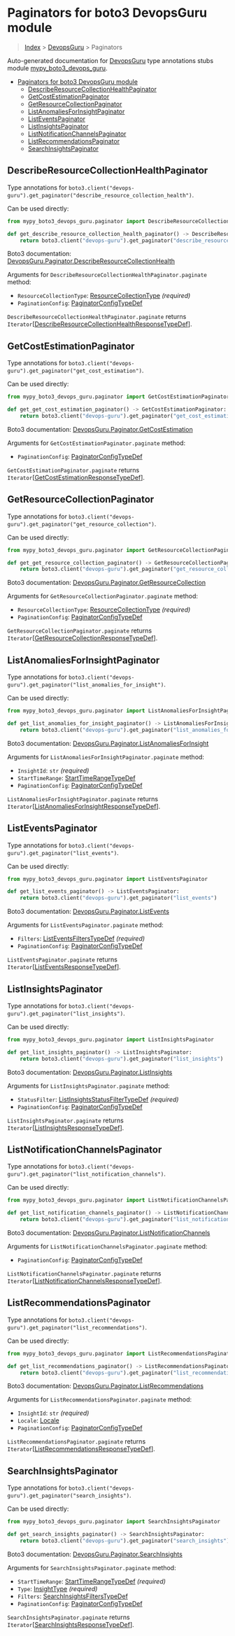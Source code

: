 # Paginators for boto3 DevopsGuru module

> [Index](../README.md) > [DevopsGuru](./README.md) > Paginators

Auto-generated documentation for
[DevopsGuru](https://boto3.amazonaws.com/v1/documentation/api/latest/reference/services/devops-guru.html#DevopsGuru)
type annotations stubs module
[mypy_boto3_devops_guru](https://pypi.org/project/mypy-boto3-devops-guru/).

- [Paginators for boto3 DevopsGuru module](#paginators-for-boto3-devopsguru-module)
  - [DescribeResourceCollectionHealthPaginator](#describeresourcecollectionhealthpaginator)
  - [GetCostEstimationPaginator](#getcostestimationpaginator)
  - [GetResourceCollectionPaginator](#getresourcecollectionpaginator)
  - [ListAnomaliesForInsightPaginator](#listanomaliesforinsightpaginator)
  - [ListEventsPaginator](#listeventspaginator)
  - [ListInsightsPaginator](#listinsightspaginator)
  - [ListNotificationChannelsPaginator](#listnotificationchannelspaginator)
  - [ListRecommendationsPaginator](#listrecommendationspaginator)
  - [SearchInsightsPaginator](#searchinsightspaginator)

## DescribeResourceCollectionHealthPaginator

Type annotations for
`boto3.client("devops-guru").get_paginator("describe_resource_collection_health")`.

Can be used directly:

```python
from mypy_boto3_devops_guru.paginator import DescribeResourceCollectionHealthPaginator

def get_describe_resource_collection_health_paginator() -> DescribeResourceCollectionHealthPaginator:
    return boto3.client("devops-guru").get_paginator("describe_resource_collection_health")
```

Boto3 documentation:
[DevopsGuru.Paginator.DescribeResourceCollectionHealth](https://boto3.amazonaws.com/v1/documentation/api/latest/reference/services/devops-guru.html#DevopsGuru.Paginator.DescribeResourceCollectionHealth)

Arguments for `DescribeResourceCollectionHealthPaginator.paginate` method:

- `ResourceCollectionType`:
  [ResourceCollectionType](https://vemel.github.io/boto3_stubs_docs/mypy_boto3_devops_guru/literals.html#resourcecollectiontype)
  *(required)*
- `PaginationConfig`:
  [PaginatorConfigTypeDef](https://vemel.github.io/boto3_stubs_docs/mypy_boto3_devops_guru/type_defs.html#paginatorconfigtypedef)

`DescribeResourceCollectionHealthPaginator.paginate` returns
`Iterator`\[[DescribeResourceCollectionHealthResponseTypeDef](https://vemel.github.io/boto3_stubs_docs/mypy_boto3_devops_guru/type_defs.html#describeresourcecollectionhealthresponsetypedef)\].

## GetCostEstimationPaginator

Type annotations for
`boto3.client("devops-guru").get_paginator("get_cost_estimation")`.

Can be used directly:

```python
from mypy_boto3_devops_guru.paginator import GetCostEstimationPaginator

def get_get_cost_estimation_paginator() -> GetCostEstimationPaginator:
    return boto3.client("devops-guru").get_paginator("get_cost_estimation")
```

Boto3 documentation:
[DevopsGuru.Paginator.GetCostEstimation](https://boto3.amazonaws.com/v1/documentation/api/latest/reference/services/devops-guru.html#DevopsGuru.Paginator.GetCostEstimation)

Arguments for `GetCostEstimationPaginator.paginate` method:

- `PaginationConfig`:
  [PaginatorConfigTypeDef](https://vemel.github.io/boto3_stubs_docs/mypy_boto3_devops_guru/type_defs.html#paginatorconfigtypedef)

`GetCostEstimationPaginator.paginate` returns
`Iterator`\[[GetCostEstimationResponseTypeDef](https://vemel.github.io/boto3_stubs_docs/mypy_boto3_devops_guru/type_defs.html#getcostestimationresponsetypedef)\].

## GetResourceCollectionPaginator

Type annotations for
`boto3.client("devops-guru").get_paginator("get_resource_collection")`.

Can be used directly:

```python
from mypy_boto3_devops_guru.paginator import GetResourceCollectionPaginator

def get_get_resource_collection_paginator() -> GetResourceCollectionPaginator:
    return boto3.client("devops-guru").get_paginator("get_resource_collection")
```

Boto3 documentation:
[DevopsGuru.Paginator.GetResourceCollection](https://boto3.amazonaws.com/v1/documentation/api/latest/reference/services/devops-guru.html#DevopsGuru.Paginator.GetResourceCollection)

Arguments for `GetResourceCollectionPaginator.paginate` method:

- `ResourceCollectionType`:
  [ResourceCollectionType](https://vemel.github.io/boto3_stubs_docs/mypy_boto3_devops_guru/literals.html#resourcecollectiontype)
  *(required)*
- `PaginationConfig`:
  [PaginatorConfigTypeDef](https://vemel.github.io/boto3_stubs_docs/mypy_boto3_devops_guru/type_defs.html#paginatorconfigtypedef)

`GetResourceCollectionPaginator.paginate` returns
`Iterator`\[[GetResourceCollectionResponseTypeDef](https://vemel.github.io/boto3_stubs_docs/mypy_boto3_devops_guru/type_defs.html#getresourcecollectionresponsetypedef)\].

## ListAnomaliesForInsightPaginator

Type annotations for
`boto3.client("devops-guru").get_paginator("list_anomalies_for_insight")`.

Can be used directly:

```python
from mypy_boto3_devops_guru.paginator import ListAnomaliesForInsightPaginator

def get_list_anomalies_for_insight_paginator() -> ListAnomaliesForInsightPaginator:
    return boto3.client("devops-guru").get_paginator("list_anomalies_for_insight")
```

Boto3 documentation:
[DevopsGuru.Paginator.ListAnomaliesForInsight](https://boto3.amazonaws.com/v1/documentation/api/latest/reference/services/devops-guru.html#DevopsGuru.Paginator.ListAnomaliesForInsight)

Arguments for `ListAnomaliesForInsightPaginator.paginate` method:

- `InsightId`: `str` *(required)*
- `StartTimeRange`:
  [StartTimeRangeTypeDef](https://vemel.github.io/boto3_stubs_docs/mypy_boto3_devops_guru/type_defs.html#starttimerangetypedef)
- `PaginationConfig`:
  [PaginatorConfigTypeDef](https://vemel.github.io/boto3_stubs_docs/mypy_boto3_devops_guru/type_defs.html#paginatorconfigtypedef)

`ListAnomaliesForInsightPaginator.paginate` returns
`Iterator`\[[ListAnomaliesForInsightResponseTypeDef](https://vemel.github.io/boto3_stubs_docs/mypy_boto3_devops_guru/type_defs.html#listanomaliesforinsightresponsetypedef)\].

## ListEventsPaginator

Type annotations for
`boto3.client("devops-guru").get_paginator("list_events")`.

Can be used directly:

```python
from mypy_boto3_devops_guru.paginator import ListEventsPaginator

def get_list_events_paginator() -> ListEventsPaginator:
    return boto3.client("devops-guru").get_paginator("list_events")
```

Boto3 documentation:
[DevopsGuru.Paginator.ListEvents](https://boto3.amazonaws.com/v1/documentation/api/latest/reference/services/devops-guru.html#DevopsGuru.Paginator.ListEvents)

Arguments for `ListEventsPaginator.paginate` method:

- `Filters`:
  [ListEventsFiltersTypeDef](https://vemel.github.io/boto3_stubs_docs/mypy_boto3_devops_guru/type_defs.html#listeventsfilterstypedef)
  *(required)*
- `PaginationConfig`:
  [PaginatorConfigTypeDef](https://vemel.github.io/boto3_stubs_docs/mypy_boto3_devops_guru/type_defs.html#paginatorconfigtypedef)

`ListEventsPaginator.paginate` returns
`Iterator`\[[ListEventsResponseTypeDef](https://vemel.github.io/boto3_stubs_docs/mypy_boto3_devops_guru/type_defs.html#listeventsresponsetypedef)\].

## ListInsightsPaginator

Type annotations for
`boto3.client("devops-guru").get_paginator("list_insights")`.

Can be used directly:

```python
from mypy_boto3_devops_guru.paginator import ListInsightsPaginator

def get_list_insights_paginator() -> ListInsightsPaginator:
    return boto3.client("devops-guru").get_paginator("list_insights")
```

Boto3 documentation:
[DevopsGuru.Paginator.ListInsights](https://boto3.amazonaws.com/v1/documentation/api/latest/reference/services/devops-guru.html#DevopsGuru.Paginator.ListInsights)

Arguments for `ListInsightsPaginator.paginate` method:

- `StatusFilter`:
  [ListInsightsStatusFilterTypeDef](https://vemel.github.io/boto3_stubs_docs/mypy_boto3_devops_guru/type_defs.html#listinsightsstatusfiltertypedef)
  *(required)*
- `PaginationConfig`:
  [PaginatorConfigTypeDef](https://vemel.github.io/boto3_stubs_docs/mypy_boto3_devops_guru/type_defs.html#paginatorconfigtypedef)

`ListInsightsPaginator.paginate` returns
`Iterator`\[[ListInsightsResponseTypeDef](https://vemel.github.io/boto3_stubs_docs/mypy_boto3_devops_guru/type_defs.html#listinsightsresponsetypedef)\].

## ListNotificationChannelsPaginator

Type annotations for
`boto3.client("devops-guru").get_paginator("list_notification_channels")`.

Can be used directly:

```python
from mypy_boto3_devops_guru.paginator import ListNotificationChannelsPaginator

def get_list_notification_channels_paginator() -> ListNotificationChannelsPaginator:
    return boto3.client("devops-guru").get_paginator("list_notification_channels")
```

Boto3 documentation:
[DevopsGuru.Paginator.ListNotificationChannels](https://boto3.amazonaws.com/v1/documentation/api/latest/reference/services/devops-guru.html#DevopsGuru.Paginator.ListNotificationChannels)

Arguments for `ListNotificationChannelsPaginator.paginate` method:

- `PaginationConfig`:
  [PaginatorConfigTypeDef](https://vemel.github.io/boto3_stubs_docs/mypy_boto3_devops_guru/type_defs.html#paginatorconfigtypedef)

`ListNotificationChannelsPaginator.paginate` returns
`Iterator`\[[ListNotificationChannelsResponseTypeDef](https://vemel.github.io/boto3_stubs_docs/mypy_boto3_devops_guru/type_defs.html#listnotificationchannelsresponsetypedef)\].

## ListRecommendationsPaginator

Type annotations for
`boto3.client("devops-guru").get_paginator("list_recommendations")`.

Can be used directly:

```python
from mypy_boto3_devops_guru.paginator import ListRecommendationsPaginator

def get_list_recommendations_paginator() -> ListRecommendationsPaginator:
    return boto3.client("devops-guru").get_paginator("list_recommendations")
```

Boto3 documentation:
[DevopsGuru.Paginator.ListRecommendations](https://boto3.amazonaws.com/v1/documentation/api/latest/reference/services/devops-guru.html#DevopsGuru.Paginator.ListRecommendations)

Arguments for `ListRecommendationsPaginator.paginate` method:

- `InsightId`: `str` *(required)*
- `Locale`:
  [Locale](https://vemel.github.io/boto3_stubs_docs/mypy_boto3_devops_guru/literals.html#locale)
- `PaginationConfig`:
  [PaginatorConfigTypeDef](https://vemel.github.io/boto3_stubs_docs/mypy_boto3_devops_guru/type_defs.html#paginatorconfigtypedef)

`ListRecommendationsPaginator.paginate` returns
`Iterator`\[[ListRecommendationsResponseTypeDef](https://vemel.github.io/boto3_stubs_docs/mypy_boto3_devops_guru/type_defs.html#listrecommendationsresponsetypedef)\].

## SearchInsightsPaginator

Type annotations for
`boto3.client("devops-guru").get_paginator("search_insights")`.

Can be used directly:

```python
from mypy_boto3_devops_guru.paginator import SearchInsightsPaginator

def get_search_insights_paginator() -> SearchInsightsPaginator:
    return boto3.client("devops-guru").get_paginator("search_insights")
```

Boto3 documentation:
[DevopsGuru.Paginator.SearchInsights](https://boto3.amazonaws.com/v1/documentation/api/latest/reference/services/devops-guru.html#DevopsGuru.Paginator.SearchInsights)

Arguments for `SearchInsightsPaginator.paginate` method:

- `StartTimeRange`:
  [StartTimeRangeTypeDef](https://vemel.github.io/boto3_stubs_docs/mypy_boto3_devops_guru/type_defs.html#starttimerangetypedef)
  *(required)*
- `Type`:
  [InsightType](https://vemel.github.io/boto3_stubs_docs/mypy_boto3_devops_guru/literals.html#insighttype)
  *(required)*
- `Filters`:
  [SearchInsightsFiltersTypeDef](https://vemel.github.io/boto3_stubs_docs/mypy_boto3_devops_guru/type_defs.html#searchinsightsfilterstypedef)
- `PaginationConfig`:
  [PaginatorConfigTypeDef](https://vemel.github.io/boto3_stubs_docs/mypy_boto3_devops_guru/type_defs.html#paginatorconfigtypedef)

`SearchInsightsPaginator.paginate` returns
`Iterator`\[[SearchInsightsResponseTypeDef](https://vemel.github.io/boto3_stubs_docs/mypy_boto3_devops_guru/type_defs.html#searchinsightsresponsetypedef)\].
